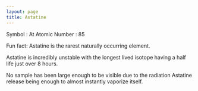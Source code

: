 ```yaml
---
layout: page
title: Astatine
---
```


Symbol : At
Atomic Number : 85 

Fun fact: Astatine is the rarest naturally occurring element.


Astatine is incredibly unstable with the longest lived isotope having a half life just over 8 hours.


No sample has been large enough to be visible due to the radiation Astatine release being enough to almost instantly vaporize itself.

